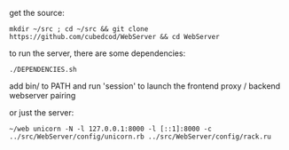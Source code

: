 get the source:

    mkdir ~/src ; cd ~/src && git clone https://github.com/cubedcod/WebServer && cd WebServer

to run the server, there are some dependencies:

    ./DEPENDENCIES.sh

add bin/ to PATH and run 'session' to launch the frontend proxy / backend webserver pairing

or just the server:

    ~/web unicorn -N -l 127.0.0.1:8000 -l [::1]:8000 -c ../src/WebServer/config/unicorn.rb ../src/WebServer/config/rack.ru
